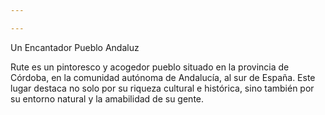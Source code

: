 ```yaml
---

---
```


Un Encantador Pueblo Andaluz

Rute es un pintoresco y acogedor pueblo situado en la provincia de Córdoba, en la comunidad autónoma de Andalucía, al sur de España. Este lugar destaca no solo por su riqueza cultural e histórica, sino también por su entorno natural y la amabilidad de su gente.